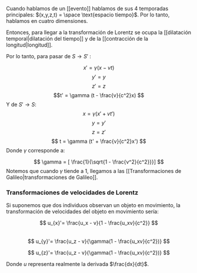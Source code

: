 Cuando hablamos de un [[evento]] hablamos de sus 4 temporadas principales: $(x,y,z,t) = \space \text{espacio tiempo}$. Por lo tanto, hablamos en cuatro dimensiones. 

Entonces, para llegar a la transformación de Lorentz se ocupa la [[dilatación temporal|dilatación del tiempo]] y de la [[contracción de la longitud|longitud]].

Por lo tanto, para pasar de $S \rightarrow S'$ : 

$$ x'= \gamma (x-vt) $$
$$ y' = y $$ $$ z' = z $$ $$t' = \gamma (t - \frac{v}{c^2}x) $$ Y de $S' \rightarrow S$:
$$ x = \gamma (x' + vt') $$ $$ y = y' $$ $$ z = z' $$ $$ t = \gamma (t' + \frac{v}{c^2}x') $$
Donde $\gamma$ corresponde a: 

$$ \gamma = [ \frac{1}{\sqrt{1 - \frac{v^2}{c^2}}}] $$
Notemos que cuando $\gamma$ tiende a 1, llegamos a las [[Transformaciones de Galileo|transformaciones de Galileo]]. 

### Transformaciones de velocidades de Lorentz 

Si suponemos que dos individuos observan un objeto en movimiento, la transformación de velocidades del objeto en movimiento sería: 

$$ u_{x}'= \frac{u_x - v}{1 - \frac{u_xv}{c^2}} $$  
$$ u_{y}'= \frac{u_z - v}{\gamma(1 - \frac{u_xv}{c^2})} $$

$$ u_{z}'= \frac{u_z - v}{\gamma(1 - \frac{u_xv}{c^2})} $$

Donde $u$ representa realmente la derivada $\frac{dx}{dt}$. 